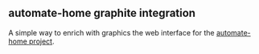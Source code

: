 ## automate-home graphite integration

A simple way to enrich with graphics the web interface for the [automate-home project](https://github.com/majamassarini/automate-home).
